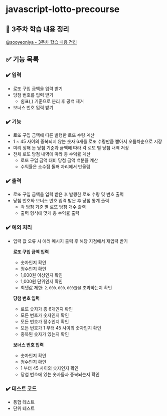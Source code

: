 # javascript-lotto-precourse

## 📖 3주차 학습 내용 정리

[@sooyeoniya - 3주차 학습 내용 정리](about:blank)

## ✅ 기능 목록

### ✔️ 입력

  - 로또 구입 금액을 입력 받기
  - 당첨 번호를 입력 받기
    - 쉼표(,) 기준으로 분리 후 공백 제거
  - 보너스 번호 입력 받기

### ✔️ 기능

  - 로또 구입 금액에 따른 발행한 로또 수량 계산
  - 1 ~ 45 사이의 중복되지 않는 숫자 6개를 로또 수량만큼 뽑아서 오름차순으로 저장
  - 미리 정해 둔 당첨 기준과 금액에 따라 각 로또 별 당첨 내역 저장
  - 전체 로또 당첨 내역에 따라 총 수익률 계산
    - 로또 구입 금액 대비 당첨 금액 백분율 계산
    - 수익률은 소수점 둘째 자리에서 반올림

### ✔️ 출력

  - 로또 구입 금액을 입력 받은 후 발행한 로또 수량 및 번호 출력
  - 당첨 번호와 보너스 번호 입력 받은 후 당첨 통계 출력
    - 각 당첨 기준 별 로또 당첨 개수 출력
    - 출력 형식에 맞게 총 수익률 출력

### ✔️ 예외 처리
  - 입력 값 오류 시 에러 메시지 출력 후 해당 지점에서 재입력 받기

    **로또 구입 금액 입력**
    - 숫자인지 확인
    - 정수인지 확인
    - 1,000원 이상인지 확인
    - 1,000원 단위인지 확인
    - 최댓값 제한: `2,000,000,000원`을 초과하는지 확인

    **당첨 번호 입력**
    - 로또 숫자가 총 6개인지 확인
    - 모든 번호가 숫자인지 확인
    - 모든 번호가 정수인지 확인
    - 모든 번호가 1 부터 45 사이의 숫자인지 확인
    - 중복된 숫자가 있는지 확인
  
    **보너스 번호 입력**
    - 숫자인지 확인
    - 정수인지 확인
    - 1 부터 45 사이의 숫자인지 확인
    - 당첨 번호에 있는 숫자들과 중복되는지 확인

### ✔️ 테스트 코드

  - 통합 테스트
  - 단위 테스트
